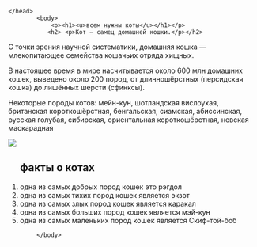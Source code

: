 <html>
    <head>
      
    </head>
            <body> 
                <p><h1><u>всем нужны коты</u></h1></p>
               <h2> <p>Кот — самец домашней кошки.</p></h2>

<p>С точки зрения научной систематики, домашняя кошка — млекопитающее семейства кошачьих отряда хищных.</p>

<p>В настоящее время в мире насчитывается около 600 млн домашних кошек, выведено около 200 пород, от длинношёрстных (персидская кошка) до лишённых шерсти (сфинксы).</p> 

<p>Некоторые породы котов: мейн-кун, шотландская вислоухая, британская короткошёрстная, бенгальская, сиамская, абиссинская, русская голубая, сибирская, ориентальная короткошёрстная, невская маскарадная </p> 
<img src="https://koshka.top/uploads/posts/2021-12/1638992770_13-koshka-top-p-kot-ekzot-ekstremal-13.jpg">
<ol>
   <h2> факты о котах</h2>
<li>одна из самых добрых пород кошек это рэгдол </li>
<li> одна из самых тихих пород кошек является экзот</li>
<li> одна из самых злых пород кошек является каракал </li>
<li> одна из самых больших пород кошек является мэй-кун </li>
<li> одна из самых маленьких пород кошек является Скиф-той-боб  </li>
</ol>

            </body>
</html>

